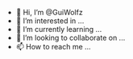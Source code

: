 - 👋 Hi, I’m @GuiWolfz
- 👀 I’m interested in ...
- 🌱 I’m currently learning ...
- 💞️ I’m looking to collaborate on ...
- 📫 How to reach me ...

<!---
GuiWolfz/GuiWolfz is a ✨ special ✨ repository because its `README.md` (this file) appears on your GitHub profile.
You can click the Preview link to take a look at your changes.
--->
